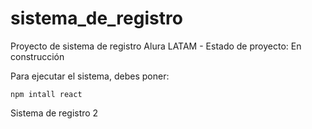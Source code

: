 <h1> sistema_de_registro </h1>
Proyecto de sistema de registro Alura LATAM
- Estado de proyecto: En construcción

Para ejecutar el sistema, debes poner:

```npm intall react```

Sistema de registro 2
